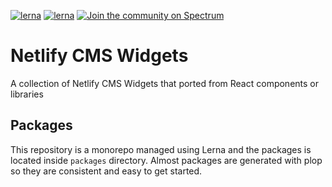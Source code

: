 [![lerna](https://img.shields.io/badge/maintained%20with-lerna-cc00ff.svg)](https://lernajs.io/) 
[![lerna](https://img.shields.io/badge/consistent%20with-plop-50b9d3.svg)](https://plopjs.com/)
[![Join the community on Spectrum](https://withspectrum.github.io/badge/badge.svg)](https://spectrum.chat/netlify-cms-widgets)

# Netlify CMS Widgets 
A collection of Netlify CMS Widgets that ported from React components or libraries

## Packages
This repository is a monorepo managed using Lerna and the packages is located inside `packages` directory. 
Almost packages are generated with plop so they are consistent and easy to get started.

